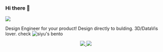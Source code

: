 ### Hi there 👋

<!--
**gottaegbert/gottaegbert** is a ✨ _special_ ✨ repository because its `README.md` (this file) appears on your GitHub profile.

Here are some ideas to get you started:

- 🔭 I’m currently working on ...
- 🌱 I’m currently learning ...
- 👯 I’m looking to collaborate on ...
- 🤔 I’m looking for help with ...
- 💬 Ask me about ...
- 📫 How to reach me: ...
- 😄 Pronouns: ...
- ⚡ Fun fact: ...
-->
![](https://komarev.com/ghpvc/?username=gottaegbert&color=6D9B77&label=Visitor+count)

Design Engineer for your product! Design directly to bulding. 
3D/DataVis lover. check ![siyu's bento](https://bento.me/siyuhu)

<p align="center">
  <a href="https://github.com/gottaegbert">
    <img src="https://github-readme-stats.vercel.app/api?username=gottaegbert&show_icons=true&theme=github_dark&hide_border=true" />
    <img src="https://github-readme-streak-stats.herokuapp.com/?user=gottaegbert&theme=github-dark-blue&hide_border=true" />
  </a>
</p>

</div>
